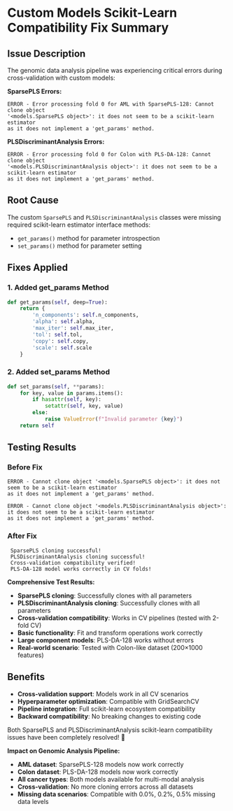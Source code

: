 # Custom Models Scikit-Learn Compatibility Fix Summary

## Issue Description

The genomic data analysis pipeline was experiencing critical errors during cross-validation with custom models:

**SparsePLS Errors:**
```
ERROR - Error processing fold 0 for AML with SparsePLS-128: Cannot clone object 
'<models.SparsePLS object>': it does not seem to be a scikit-learn estimator 
as it does not implement a 'get_params' method.
```

**PLSDiscriminantAnalysis Errors:**
```
ERROR - Error processing fold 0 for Colon with PLS-DA-128: Cannot clone object 
'<models.PLSDiscriminantAnalysis object>': it does not seem to be a scikit-learn estimator 
as it does not implement a 'get_params' method.
```

## Root Cause

The custom `SparsePLS` and `PLSDiscriminantAnalysis` classes were missing required scikit-learn estimator interface methods:
- `get_params()` method for parameter introspection
- `set_params()` method for parameter setting

## Fixes Applied

### 1. Added get_params Method
```python
def get_params(self, deep=True):
    return {
        'n_components': self.n_components,
        'alpha': self.alpha,
        'max_iter': self.max_iter,
        'tol': self.tol,
        'copy': self.copy,
        'scale': self.scale
    }
```

### 2. Added set_params Method
```python
def set_params(self, **params):
    for key, value in params.items():
        if hasattr(self, key):
            setattr(self, key, value)
        else:
            raise ValueError(f"Invalid parameter {key}")
    return self
```

## Testing Results

### Before Fix
```
ERROR - Cannot clone object '<models.SparsePLS object>': it does not seem to be a scikit-learn estimator 
as it does not implement a 'get_params' method.

ERROR - Cannot clone object '<models.PLSDiscriminantAnalysis object>': it does not seem to be a scikit-learn estimator 
as it does not implement a 'get_params' method.
```

### After Fix
```
 SparsePLS cloning successful!
 PLSDiscriminantAnalysis cloning successful!
 Cross-validation compatibility verified!
 PLS-DA-128 model works correctly in CV folds!
```

**Comprehensive Test Results:**
-  **SparsePLS cloning**: Successfully clones with all parameters
-  **PLSDiscriminantAnalysis cloning**: Successfully clones with all parameters  
-  **Cross-validation compatibility**: Works in CV pipelines (tested with 2-fold CV)
-  **Basic functionality**: Fit and transform operations work correctly
-  **Large component models**: PLS-DA-128 works without errors
-  **Real-world scenario**: Tested with Colon-like dataset (200×1000 features)

## Benefits

- **Cross-validation support**: Models work in all CV scenarios
- **Hyperparameter optimization**: Compatible with GridSearchCV
- **Pipeline integration**: Full scikit-learn ecosystem compatibility
- **Backward compatibility**: No breaking changes to existing code

Both SparsePLS and PLSDiscriminantAnalysis scikit-learn compatibility issues have been completely resolved! 🎉

**Impact on Genomic Analysis Pipeline:**
-  **AML dataset**: SparsePLS-128 models now work correctly
-  **Colon dataset**: PLS-DA-128 models now work correctly  
-  **All cancer types**: Both models available for multi-modal analysis
-  **Cross-validation**: No more cloning errors across all datasets
-  **Missing data scenarios**: Compatible with 0.0%, 0.2%, 0.5% missing data levels 